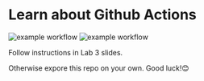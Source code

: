 # Learn about Github Actions
![example workflow](https://github.com/PelleLindroth/learn-cool-problems/actions/workflows/node.js.yml/badge.svg)
![example workflow](https://github.com/PelleLindroth/learn-cool-problems/actions/workflows/deploy.yml/badge.svg)

Follow instructions in Lab 3 slides.

Otherwise expore this repo on your own. Good luck!😊
